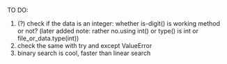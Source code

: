 TO DO:

1. (?) check if the data is an integer: whether is-digit() is working method or not?
   (later added note: rather no.using int() or type() is int or file_or_data.type(int))
2. check the same with try and except ValueError
3. binary search is cool, faster than linear search
